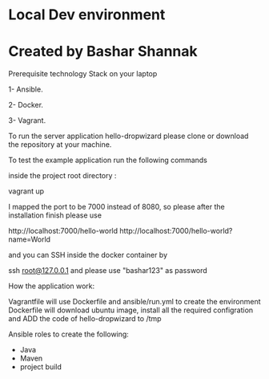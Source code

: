 # Local Dev environment 
# Created by Bashar Shannak 


Prerequisite technology Stack on your laptop 

1- Ansible.

2- Docker.

3- Vagrant.

To run the server application hello-dropwizard please clone or download the repository at your machine. 

To test the example application run the following commands

inside the project root directory :

vagrant up

I mapped the port to be 7000 instead of 8080, so please after the installation finish please use

http://localhost:7000/hello-world
http://localhost:7000/hello-world?name=World

and you can SSH inside the docker container by 

ssh root@127.0.0.1 and please use "bashar123" as password
 
How the application work: 

Vagrantfile will use Dockerfile and ansible/run.yml to create the environment 
Dockerfile will download ubuntu image, install all the required configration and ADD the code of hello-dropwizard to /tmp

Ansible roles to create the following: 
  - Java 
  - Maven 
  - project build 

 
